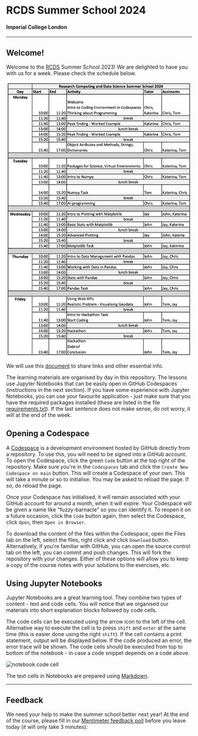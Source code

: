 # RCDS Summer School 2024
#### Imperial College London

---

## Welcome!
Welcome to the [RCDS](https://www.imperial.ac.uk/students/academic-support/graduate-school/professional-development/doctoral-students/research-computing-data-science/courses/) Summer School 2023! We are delighted to have you with us for a week. Please check the schedule below.

<img src="RCDS_summer_school_overview.png" alt="schedule" width="600"/>

We will use this [document](https://docs.google.com/document/d/1F0KwAudaHwi-E_zTldOAD_0bz4jzz6WJFt3h889yhNw/edit) to share links and other essential info. 

The learning materials are organised by day in this repository. The lessons use Jupyter Notebooks that can be easily open in GitHub Codespaces (instructions in the next section). If you have some experience with Jupyter Notebooks, you can use your favourite application - just make sure that you have the required packages installed (these are listed in the file [requirements.txt](requirements.txt)). If the last sentence does not make sense, do not worry, it will at the end of the week.



## Opening a Codespace

A [Codespace](https://docs.github.com/en/codespaces/overview) is a development environment hosted by GitHub directly from a repository. To use this, you will need to be signed into a GitHub account. To open the Codespace, click the green ```Code``` button at the top right of the repository. Make sure you're in the ```Codespaces``` tab and click the ```Create New Codespace on main``` button. This will create a Codespace of your own. This will take a minute or so to initialise. You may be asked to reload the page. If so, do reload the page.

Once your Codespace has initialised, it will remain associated with your GitHub account for around a month, when it will expire. Your Codespace will be given a name like "fuzzy-barnacle" so you can identify it. To reopen it on a future occasion, click the ```Code``` button again, then select the Codespace, click ```Open```, then ```Open in Browser```.

To download the content of the files within the Codespace, open the Files tab on the left, select the files, right click and click ```Download``` button. Alternatively, if you're familiar with GitHub, you can open the source control tab on the left, you can commit and push changes. This will fork the repository with your changes. Either of these options will allow you to keep a copy of the course notes with your solutions to the exercises, etc.

## Using Jupyter Notebooks

Jupyter Notebooks are a great learning tool. They combine two types of content - text and code cells. You will notice that we organised our materials into short explanation blocks followed by code cells. 

The code cells can be executed using the arrow icon to the left of the cell. Alternative way to execute the cell is to press ```shift``` and ```enter``` at the same time (this is easier done using the right ```shift```). If the cell contains a print statement, output will be displayed below. If the code produced an error, the error trace will be shown. The code cells should be executed from top to bottom of the notebook - in case a code snippet depends on a code above.

![notebook code cell](/Resources/notebook_code_cell.png "Notebook code cell")

The text cells in Notebooks are prepared using [Markdown](https://jupyter-notebook.readthedocs.io/en/stable/examples/Notebook/Working%20With%20Markdown%20Cells.html).

---

## Feedback
We need your help to make the summer school better next year!
At the end of the course, please fill in our [Mentimeter feedback poll](https://www.menti.com/alnny9tmn8ki) before you leave today (it will only take 3 minutes):


